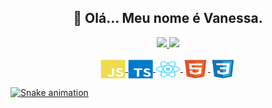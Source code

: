 <h2 align="center"> 👋 Olá... Meu nome é Vanessa. </h2>
<div align="center">
  <a href="https://github.com/vanessafmotta">
  <img height="180em" src="https://github-readme-stats.vercel.app/api?username=vanessafmotta&show_icons=true&theme=dracula&include_all_commits=true&count_private=true"/>
  <img height="180em" src="https://github-readme-stats.vercel.app/api/top-langs/?username=vanessafmotta&layout=compact&langs_count=7&theme=dracula"/>
</div>
<div align="center"><br>
  <img align="center" alt="van-Js" height="30" width="40" src="https://raw.githubusercontent.com/devicons/devicon/master/icons/javascript/javascript-plain.svg">
  <img align="center" alt="van-Ts" height="30" width="40" src="https://raw.githubusercontent.com/devicons/devicon/master/icons/typescript/typescript-plain.svg">
  <img align="center" alt="van-React" height="30" width="40" src="https://raw.githubusercontent.com/devicons/devicon/master/icons/react/react-original.svg">
  <img align="center" alt="van-HTML" height="30" width="40" src="https://raw.githubusercontent.com/devicons/devicon/master/icons/html5/html5-original.svg">
  <img align="center" alt="van-CSS" height="30" width="40" src="https://raw.githubusercontent.com/devicons/devicon/master/icons/css3/css3-original.svg">
</div>

<div> 

 
  ![Snake animation](https://github.com/vanessafmotta/vanessafmotta/blob/output/github-contribution-grid-snake.svg)
 
</div>
